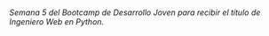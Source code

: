 ###### Semana 5 del Bootcamp de Desarrollo Joven para recibir el título de Ingeniero Web en Python.
